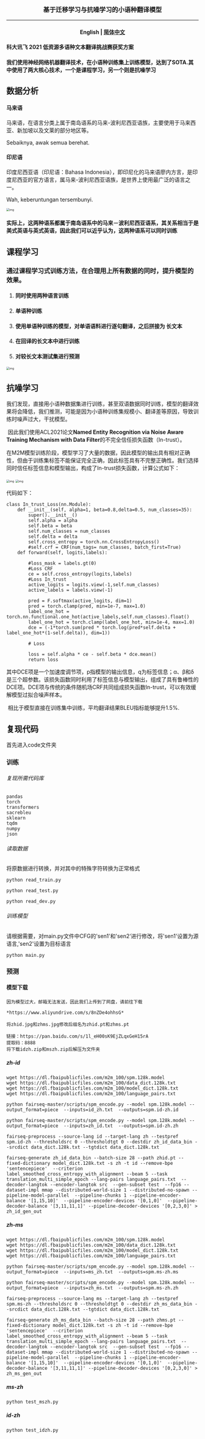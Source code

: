 <h3>
    <center>基于迁移学习与抗噪学习的小语种翻译模型 </center>
</h3>

<hr>
<h4 align="center">
    <p>
        <b>English</b> |
        <a href="https://github.com/WENGSYX/ADBCMM/blob/master/README.md">简体中文</a>
    <p>
</h4>



#### 科大讯飞 2021 低资源多语种文本翻译挑战赛获奖方案

#### 我们使用神经网络机器翻译技术，在小语种训练集上训练模型，达到了SOTA.其中使用了两大核心技术，一个是课程学习，另一个则是抗噪学习



## 数据分析

#### 马来语

马来语，在语言分类上属于南岛语系的马来-波利尼西亚语族，主要使用于马来西亚、新加坡以及文莱的部分地区等。

Sebaiknya, awak semua berehat.



#### 印尼语

印度尼西亚语（印尼语：Bahasa Indonesia），即印尼化的马来语廖内方言，是印度尼西亚的官方语言，属马来-波利尼西亚语族，是世界上使用最广泛的语言之一。

Wah, keberuntungan tersembunyi.

<img src="img/img3.png" alt="img" style="zoom:50%;" align="center"/>

#### 实际上，这两种语系都属于南岛语系中的马来－波利尼西亚语系，其关系相当于是美式英语与英式英语，因此我们可以近乎认为，这两种语系可以同时训练




## 课程学习

### 通过课程学习式训练方法，在合理用上所有数据的同时，提升模型的效果。



1. #### 同时使用两种语言训练

2. #### 单语种训练

3. #### 使用单语种训练的模型，对单语语料进行逐句翻译，之后拼接为 长文本

4. #### 在回译的长文本中进行训练

5. #### 对较长文本测试集进行预测



<img src="img/img4.png" alt="img" style="zoom:50%;" />

## 抗噪学习

​       我们发现，直接用小语种数据集进行训练，甚至双语数据同时训练，模型的翻译效果将会降低，我们推测，可能是因为小语种训练集规模小、翻译差等原因，导致训练时噪声过大，干扰模型。

​      因此我们使用ACL2021论文**Named Entity Recognition via Noise Aware Training Mechanism with Data Filter**的不完全信任损失函数（In-trust）。

​       在M2M模型训练阶段，模型学习了大量的数据，因此模型的输出具有相对正确性，但由于训练集标签不能保证完全正确，因此标签具有不完整正确性。我们选择同时信任标签信息和模型输出，构成了In-trust损失函数，计算公式如下：

<img src="img/img2.png" alt="img" style="zoom:50%;" />

<img src="img/img1.png" alt="img" style="zoom:50%;" />

代码如下：

```
class In_trust_Loss(nn.Module):
    def __init__(self, alpha=1, beta=0.8,delta=0.5, num_classes=35):
        super().__init__()
        self.alpha = alpha
        self.beta = beta
        self.num_classes = num_classes
        self.delta = delta
        self.cross_entropy = torch.nn.CrossEntropyLoss()
        #self.crf = CRF(num_tags= num_classes, batch_first=True)
    def forward(self, logits,labels):

        #loss_mask = labels.gt(0)
        #Loss CRF
        ce = self.cross_entropy(logits,labels)
        #Loss In_trust
        active_logits = logits.view(-1,self.num_classes)
        active_labels = labels.view(-1)

        pred = F.softmax(active_logits, dim=1)
        pred = torch.clamp(pred, min=1e-7, max=1.0)
        label_one_hot = torch.nn.functional.one_hot(active_labels,self.num_classes).float()
        label_one_hot = torch.clamp(label_one_hot, min=1e-4, max=1.0)
        dce = (-1*torch.sum(pred * torch.log(pred*self.delta + label_one_hot*(1-self.delta)), dim=1))

        # Loss

        loss = self.alpha * ce - self.beta * dce.mean()
        return loss
```

​      其中DCE项是一个加速度调节项，p指模型的输出信息，q为标签信息；α、β和δ是三个超参数。该损失函数同时利用了标签信息与模型输出，组成了具有鲁棒性的DCE项。DCE项与传统的条件随机场CRF共同组成损失函数In-trust，可以有效缓解模型过拟合噪声样本。

​      相比于模型直接在训练集中训练，平均翻译结果BLEU指标能够提升1.5%.



## 复现代码

首先进入code文件夹

### 训练 

###### 复现所需代码库

```
pandas
torch
transformers
sacrebleu
sklearn
tqdm
numpy
json
```



###### 读取数据

将原数据进行转换，并对其中的特殊字符转换为正常格式

`python read_train.py`

`python read_test.py`

`python read_dev.py`

###### 训练模型

请根据需要，对main.py文件中CFG的'sen1'和'sen2‘进行修改，将'sen1'设置为源语言,'sen2'设置为目标语言

`python main.py`



### 预测

#### 模型下载

```
因为模型过大，邮箱无法发送，因此我们上传到了网盘，请前往下载

*https://www.aliyundrive.com/s/8nZDe4ohhsG*

将zhid.jpg和zhms.jpg修改后缀名为zhid.pt和zhms.pt
```

```
链接：https://pan.baidu.com/s/1l_eH00sK9EjZLqxGeH15rA 
提取码：8888
将下载idzh.zip和mszh.zip后解压为文件夹
```



##### zh-id

```
wget https://dl.fbaipublicfiles.com/m2m_100/spm.128k.model
wget https://dl.fbaipublicfiles.com/m2m_100/data_dict.128k.txt
wget https://dl.fbaipublicfiles.com/m2m_100/model_dict.128k.txt
wget https://dl.fbaipublicfiles.com/m2m_100/language_pairs.txt

python fairseq-master/scripts/spm_encode.py --model spm.128k.model --output_format=piece  --inputs=id_zh.txt  --outputs=spm.id-zh.id

python fairseq-master/scripts/spm_encode.py --model spm.128k.model --output_format=piece  --inputs=zh_id.txt  --outputs=spm.id-zh.zh

fairseq-preprocess --source-lang id --target-lang zh --testpref spm.id-zh --thresholdsrc 0 --thresholdtgt 0 --destdir zh_id_data_bin --srcdict data_dict.128k.txt --tgtdict data_dict.128k.txt

fairseq-generate zh_id_data_bin --batch-size 28 --path zhid.pt --fixed-dictionary model_dict.128k.txt -s zh -t id --remove-bpe 'sentencepiece'  --criterion label_smoothed_cross_entropy_with_alignment --beam 5 --task translation_multi_simple_epoch --lang-pairs language_pairs.txt  --decoder-langtok --encoder-langtok src  --gen-subset test  --fp16 --dataset-impl mmap --distributed-world-size 1 --distributed-no-spawn --pipeline-model-parallel  --pipeline-chunks 1 --pipeline-encoder-balance '[1,15,10]'  --pipeline-encoder-devices '[0,1,0]'  --pipeline-decoder-balance '[3,11,11,1]' --pipeline-decoder-devices '[0,2,3,0]' > zh_id_gen_out

```

##### zh-ms

```
wget https://dl.fbaipublicfiles.com/m2m_100/spm.128k.model
wget https://dl.fbaipublicfiles.com/m2m_100/data_dict.128k.txt
wget https://dl.fbaipublicfiles.com/m2m_100/model_dict.128k.txt
wget https://dl.fbaipublicfiles.com/m2m_100/language_pairs.txt

python fairseq-master/scripts/spm_encode.py --model spm.128k.model --output_format=piece  --inputs=ms_zh.txt  --outputs=spm.ms-zh.ms

python fairseq-master/scripts/spm_encode.py --model spm.128k.model --output_format=piece  --inputs=zh_ms.txt  --outputs=spm.ms-zh.zh

fairseq-preprocess --source-lang ms --target-lang zh --testpref spm.ms-zh --thresholdsrc 0 --thresholdtgt 0 --destdir zh_ms_data_bin --srcdict data_dict.128k.txt --tgtdict data_dict.128k.txt

fairseq-generate zh_ms_data_bin --batch-size 28 --path zhms.pt --fixed-dictionary model_dict.128k.txt -s zh -t id --remove-bpe 'sentencepiece'  --criterion label_smoothed_cross_entropy_with_alignment --beam 5 --task translation_multi_simple_epoch --lang-pairs language_pairs.txt  --decoder-langtok --encoder-langtok src  --gen-subset test  --fp16 --dataset-impl mmap --distributed-world-size 1 --distributed-no-spawn --pipeline-model-parallel  --pipeline-chunks 1 --pipeline-encoder-balance '[1,15,10]'  --pipeline-encoder-devices '[0,1,0]'  --pipeline-decoder-balance '[3,11,11,1]' --pipeline-decoder-devices '[0,2,3,0]' > zh_ms_gen_out

```



##### ms-zh

```
python test_mszh.py
```



##### id-zh

```
python test_idzh.py
```



